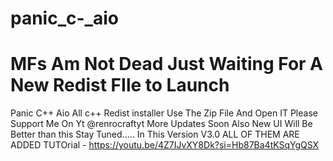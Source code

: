 # panic_c-_aio

# MFs Am Not Dead Just Waiting For A New Redist FIle to Launch

Panic C++ Aio All c++ Redist installer
Use The Zip File And Open IT
Please Support Me On  Yt @renrocraftyt
More Updates Soon
Also New UI Will Be Better than this
Stay Tuned.....
In This Version V3.0 ALL OF THEM ARE ADDED
TUTOrial - https://youtu.be/4Z7IJvXY8Dk?si=Hb87Ba4tKSqYgQSX
